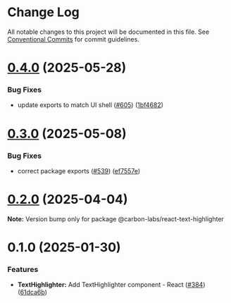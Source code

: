 # Change Log

All notable changes to this project will be documented in this file.
See [Conventional Commits](https://conventionalcommits.org) for commit guidelines.

# [0.4.0](https://github.com/carbon-design-system/carbon-labs/compare/@carbon-labs/react-text-highlighter@0.3.0...@carbon-labs/react-text-highlighter@0.4.0) (2025-05-28)


### Bug Fixes

* update exports to match UI shell ([#605](https://github.com/carbon-design-system/carbon-labs/issues/605)) ([1bf4682](https://github.com/carbon-design-system/carbon-labs/commit/1bf46822620b44cc1ad9ce58913bf26e9c3a2ca1))





# [0.3.0](https://github.com/carbon-design-system/carbon-labs/compare/@carbon-labs/react-text-highlighter@0.2.0...@carbon-labs/react-text-highlighter@0.3.0) (2025-05-08)


### Bug Fixes

* correct package exports ([#539](https://github.com/carbon-design-system/carbon-labs/issues/539)) ([ef7557e](https://github.com/carbon-design-system/carbon-labs/commit/ef7557e10c1385a6bdc60d32361ce7ba2dad263c))





# [0.2.0](https://github.com/carbon-design-system/carbon-labs/compare/@carbon-labs/react-text-highlighter@0.1.0...@carbon-labs/react-text-highlighter@0.2.0) (2025-04-04)

**Note:** Version bump only for package @carbon-labs/react-text-highlighter





# 0.1.0 (2025-01-30)


### Features

* **TextHighlighter:** Add TextHighlighter component - React ([#384](https://github.com/carbon-design-system/carbon-labs/issues/384)) ([61dca6b](https://github.com/carbon-design-system/carbon-labs/commit/61dca6ba71aafcab4a101cb21fc898a630c4c333))
